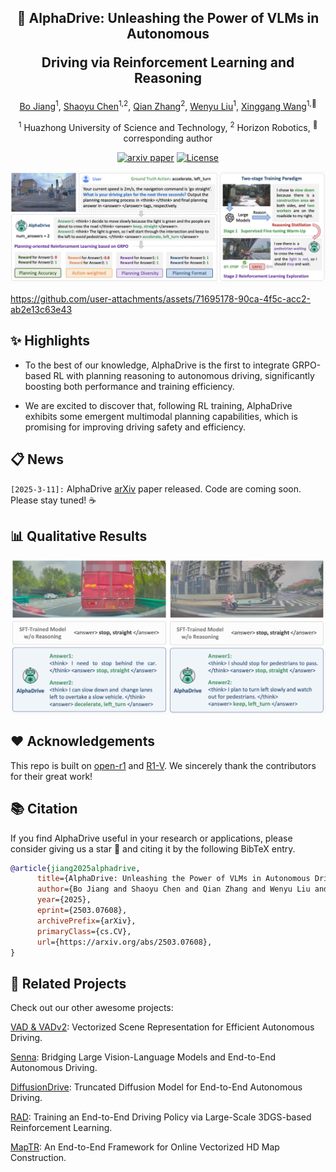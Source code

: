 <div align ="center">

<h2>🌌 AlphaDrive: Unleashing the Power of VLMs in Autonomous

Driving via Reinforcement Learning and Reasoning</h2>

[Bo Jiang](https://scholar.google.com/citations?user=UlDxGP0AAAAJ&hl=zh-CN)<sup>1</sup>, [Shaoyu Chen](https://scholar.google.com/citations?user=PIeNN2gAAAAJ&hl=en&oi=sra)<sup>1,2</sup>, [Qian Zhang](https://scholar.google.com/citations?user=pCY-bikAAAAJ&hl=zh-CN)<sup>2</sup>, [Wenyu Liu](http://eic.hust.edu.cn/professor/liuwenyu/)<sup>1</sup>, [Xinggang Wang](https://xwcv.github.io/)<sup>1,📧</sup>

<sup>1</sup> Huazhong University of Science and Technology,
<sup>2</sup> Horizon Robotics,
<sup>📧</sup> corresponding author


[![arxiv paper](https://img.shields.io/badge/arXiv-Paper-red)](https://arxiv.org/abs/2503.07608)
[![License](https://img.shields.io/badge/License-Apache%202.0-blue.svg)](https://opensource.org/licenses/Apache-2.0)

</div>

<div align="center">
<img src="./assets/arch.png">
</div>

https://github.com/user-attachments/assets/71695178-90ca-4f5c-acc2-ab2e13c63e43


## ✨ Highlights

* To the best of our knowledge, AlphaDrive is the first to integrate GRPO-based RL with planning reasoning to autonomous driving, significantly boosting both performance and training efficiency.

* We are excited to discover that, following RL training, AlphaDrive exhibits some emergent multimodal planning capabilities, which is promising for improving driving safety and efficiency.


## 📋 News

`[2025-3-11]:` AlphaDrive [arXiv](https://arxiv.org/abs/2503.07608) paper released. Code are coming soon. Please stay tuned! ☕️


## 📊 Qualitative Results



<div align="center">
<img src="./assets/vis.png">
</div>


## ❤️ Acknowledgements

This repo is built on [open-r1](https://github.com/huggingface/open-r1) and [R1-V](https://github.com/Deep-Agent/R1-V). We sincerely thank the contributors for their great work!

## 📚 Citation
If you find AlphaDrive useful in your research or applications, please consider giving us a star &#127775; and citing it by the following BibTeX entry.


```bibtex
@article{jiang2025alphadrive,
      title={AlphaDrive: Unleashing the Power of VLMs in Autonomous Driving via Reinforcement Learning and Reasoning}, 
      author={Bo Jiang and Shaoyu Chen and Qian Zhang and Wenyu Liu and Xinggang Wang},
      year={2025},
      eprint={2503.07608},
      archivePrefix={arXiv},
      primaryClass={cs.CV},
      url={https://arxiv.org/abs/2503.07608}, 
}
```

## 🥰 Related Projects
Check out our other awesome projects:

[VAD & VADv2](https://github.com/hustvl/VAD): Vectorized Scene Representation for Efficient Autonomous Driving.

[Senna](https://github.com/hustvl/Senna): Bridging Large Vision-Language Models and End-to-End Autonomous Driving.

[DiffusionDrive](https://github.com/hustvl/DiffusionDrive): Truncated Diffusion Model for End-to-End Autonomous Driving.

[RAD](https://hgao-cv.github.io/RAD/): Training an End-to-End Driving Policy via Large-Scale 3DGS-based Reinforcement Learning.

[MapTR](https://github.com/hustvl/MapTR): An End-to-End Framework for Online Vectorized HD Map Construction.
